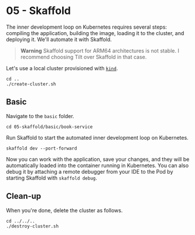 # 05 - Skaffold

The inner development loop on Kubernetes requires several steps: compiling the application, building the image, loading it to the cluster, and deploying it. We'll automate it with Skaffold.

> **Warning**
> Skaffold support for ARM64 architectures is not stable. I recommend choosing Tilt over Skaffold in that case.

Let's use a local cluster provisioned with [`kind`](https://kind.sigs.k8s.io).

```shell
cd ..
./create-cluster.sh
```

## Basic

Navigate to the `basic` folder.

```shell
cd 05-skaffold/basic/book-service
```

Run Skaffold to start the automated inner development loop on Kubernetes.

```shell
skaffold dev --port-forward
```

Now you can work with the application, save your changes, and they will be automatically loaded into the container running in Kubernetes. You can also debug it by attaching a remote debugger from your IDE to the Pod by starting Skaffold with `skaffold debug`.

## Clean-up

When you're done, delete the cluster as follows.

```shell
cd ../../..
./destroy-cluster.sh
```
